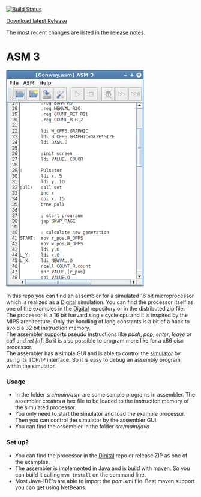 [![Build Status](https://travis-ci.org/hneemann/Assembler.svg?branch=master)](https://travis-ci.org/hneemann/Assembler)

[Download latest Release](https://github.com/hneemann/Assembler/releases/latest)

The most recent changes are listed in the [release notes](distribution/ReleaseNotes.txt).

# ASM 3 #

![screnshot](screenshot.png)

In this repo you can find an assembler for a simulated 16 bit microprocessor which is realized as a 
[Digital](https://github.com/hneemann/Digital/) simulation. 
You can find the processor itself as one of the examples in the [Digital](https://github.com/hneemann/Digital/) repository
or in the distributed zip file.
The processor is a 16 bit harvard single cycle cpu and it is inspired by the MIPS architecture.
Only the handling of long constants is a bit of a hack to avoid a 32 bit instruction memory.   
The assembler supports pseudo instructions like *push*, *pop*, *enter*, *leave* or *call* and *ret [n]*. 
So it is also possible to program more like for a x86 cisc processor.  
The assembler has a simple GUI and is able to control the [simulator](https://github.com/hneemann/Digital/) by using its TCP/IP 
interface. So it is easy to debug an assembly program within the simulator. 

### Usage ###

* In the folder *src/main/asm* are some sample programs in assembler. 
  The assembler creates a hex file to be loaded to the instruction memory of the simulated processor.
* You only need to start the simulator and load the example processor. Then you can control the simulator 
  by the assembler GUI.
* You can find the assembler in the folder *src/main/java*

### Set up? ###

* You can find the processor in the [Digital](https://github.com/hneemann/Digital/) repo or release ZIP as one of the examples.
* The assembler is implemented in Java and is build with maven. So you can build it calling `mvn install` on the command line.
* Most Java-IDE's are able to import the *pom.xml* file. Best maven support you can get using NetBeans.
